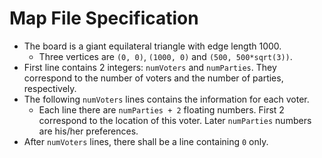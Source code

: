 # Map File Specification
 * The board is a giant equilateral triangle with edge length 1000.
    * Three vertices are `(0, 0)`, `(1000, 0)` and `(500, 500*sqrt(3))`.
 * First line contains 2 integers: `numVoters` and `numParties`. They correspond to the number of voters and the number of parties, respectively.
 * The following `numVoters` lines contains the information for each voter.
    * Each line there are `numParties + 2` floating numbers. First 2 correspond to the location of this voter. Later `numParties` numbers are his/her preferences.
 * After `numVoters` lines, there shall be a line containing `0` only.
